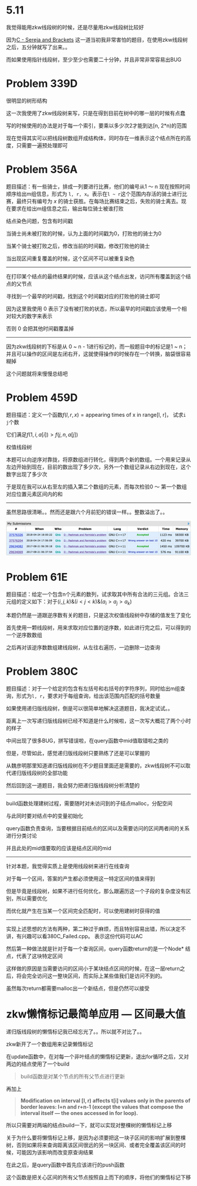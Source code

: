 # 5.11 

我觉得能用zkw线段树的时候，还是尽量用zkw线段树比较好

因为[C - Sereja and Brackets](http://codeforces.com/contest/380/problem/C) 这一道当初我非常害怕的题目，在使用zkw线段树之后，五分钟就写了出来。。

而如果使用指针线段树，至少至少也需要二十分钟，并且非常非常容易出BUG

# Problem 339D

很明显的树形结构

这一次我使用了zkw线段树来写，只是在得到目前在树中的哪一层的时候有点蠢

写的时候使用的办法是对于每一个索引，要乘以多少次2才能到达[n, 2*n)的范围

现在觉得其实可以把线段树数组开成结构体，同时存在一维表示这个结点所在的高度，只需要一遍预处理即可

# Problem 356A

题目描述：有一些骑士，排成一列要进行比赛，他们的编号从1 ～ n   现在按照时间顺序给出m组信息，形式为 `l, r, x`。表示在`l ~ r`这个范围内存活的骑士进行比赛，最终只有编号为 $x$ 的骑士获胜。在每场比赛结束之后，失败的骑士离去。现在要求在给出m组信息之后，输出每位骑士被谁打败

结点染色问题，包含有时间戳

当骑士尚未被打败的时候，认为上面的时间戳为0，打败他的骑士为0

当某个骑士被打败之后，修改当前的时间戳，修改打败他的骑士

当出现区间重复覆盖的时候，这个区间不可以被重复染色

---

在打印某个结点的最终结果的时候，应该从这个结点出发，访问所有覆盖到这个结点的父节点

寻找到一个最早的时间戳，找到这个时间戳对应的打败他的骑士即可

因为这里我使用 0 表示了没有被打败的状态，所以最早的时间戳应该使用一个相对较大的数字来表示

否则 0 会把其他时间戳覆盖掉

---

因为zkw线段树的下标是从 0 ~ n - 1进行标记的，而一般题目中的标记是1 ~ n；并且可以操作的区间是左闭右开，这就使得操作的时候存在一个转换，脑袋很容易糊掉

这个问题就将来慢慢总结吧

# Problem 459D

题目描述：定义一个函数$f(l, r, x) = \text{appearing times of x in range[l, r]}$， 试求`i j`个数

它们满足$f(1, i, a[i]) > f(j, n, a[j])$	

权值线段树

本题可以向逆序对靠拢，将原数组进行转化，得到两个新的数组。一个用来记录从左边开始到现在，目前的数出现了多少次，另外一个数组记录从右边到现在，这个数字出现了多少次

于是现在我可以从右至左的插入第二个数组的元素，而每次检验0 ～ 第一个数组对应位置元素区间内的和

---

虽然思路很清晰。。然而还是跟六个月前犯的错误一样。。整数溢出了。。

![Figure1](https://github.com/qhb1001/For-that-dream/blob/master/Codeforces/Segment%20Tree%20Problem/Figure1.png)

# Problem 61E

题目描述：给定一个包含n个元素的数列，试求取其中所有合法的三元组。合法三元组的定义如下：对于$(i, j, k)  \&(i < j < k) \& (a_i > a_j > a_k)$ 

本题仍然是一道跟逆序数有关的题目，只是这次权值线段树中存储的值发生了变化

首先使用一颗线段树，用来求取对应位置的逆序数，如此进行完之后，可以得到的一个逆序数数组

之后再对该逆序数数组建线段树，从左往右遍历，一边删除一边查询

# Problem 380C

题目描述：对于一个给定的包含有左括号和右括号的字符序列，同时给出m组查询，形式为`l, r`，要求对于每组查询，给出该范围内匹配的括号数量

如果使用递归版线段树，倒是可以很简单地解决这道题目，我决定试试。。

距离上一次写递归版线段树已经不知道是什么时候啦，这一次写大概花了两个小时的样子

中间出现了很多BUG，拼写错误啦，在query函数中mid值取错啦之类的

但是，尽管如此，感觉递归版线段树只要熟练了还是可以掌握的

从魏彦明那里知道递归版线段树在不少题目里面还是需要的，zkw线段树不可以取代递归版线段树的全部功能

然后回到这一道题目，我会努力把递归版线段树分析清楚的

---

build函数处理建树过程，需要随时对未访问到的子结点malloc，分配空间

与此同时要对结点中的变量初始化

query函数负责查询，当要根据目前结点的区间以及需要访问的区间两者间的关系进行分类讨论

并且此处的mid值要取的应该是结点区间的mid

---

针对本题，我觉得实质上是使用线段树来进行在线查询

对于每一个区间，答案的产生都必须使用这一特定区间的值来得到

但是毕竟是线段树，如果不进行任何优化，那么跟遍历这一个子段的复杂度没有区别，所以需要优化

而优化就产生在当某一个区间完全匹配时，可以使用建树时获得的值

---

实现上述思想的方法有两种，第二种过于麻烦，而且特别容易出错，所以决定不讲，有兴趣可以看380C_Failed.cpp。 表示这份代码可以AC

然后第一种做法就是针对于每一个查询区间，query函数return的是一个Node* 结点，代表了这块特定区间

这样做的原因是当需要访问的区间小于某块结点区间的时候，在这一层return之后，将会完全访问这一整块区间，而实际上某些值我们是访问不到的。

虽然每次return都需要malloc出一个新结点，但是仍然可以接受

# zkw懒惰标记最简单应用  — 区间最大值

递归版线段树的懒惰标记我已经忘光了。。所以就不对比了。。

zkw新开了一个数组用来记录懒惰标记

在update函数中，在对每一个非叶结点的懒惰标记更新，退出for循环之后，又对两边的结点使用了一个build

> build函数是对某个节点的所有父节点进行更新

再加上

> **Modification on interval [l, r) affects t[i] values only in the parents of border leaves: l+n and r+n-1 (except the values that compose the interval itself — the ones accessed in for loop).**

所以只需要对两端的结点build一下，就可以实现对整棵树的懒惰标记上移

关于为什么要将懒惰标记上移，是因为必须要把这一块子区间的影响扩展到整棵树，否则如果将来查询距离该区间很远的另一块区间、或者完全覆盖该区间的时候，可能因为该影响而改变原查询结果

在此之后，是query函数中首先应该进行的push函数

这个函数是把关心区间的所有父节点按照自上而下的顺序，将他们的懒惰标记下移

